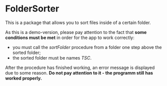 # FolderSorter

This is a package that allows you to sort files inside of a certain folder.

As this is a demo-version, please pay attention to the fact that **some conditions must be met** in order for the app to work correctly:
- you must call the *sortFolder* procedure from a folder one step above the sorted folder;
- the sorted folder must be names *TSC*.

After the procedure has finished working, an error message is displayed due to some reason. **Do not pay attention to it - the programm still has worked properly.**
